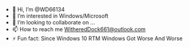 - 👋 Hi, I’m @WD66134
- 👀 I’m interested in Windows/Microsoft
- 💞️ I’m looking to collaborate on ...
- 📫 How to reach me WitheredDock661@outlook.com
- ⚡ Fun fact: Since Windows 10 RTM Windows Got Worse And Worse
